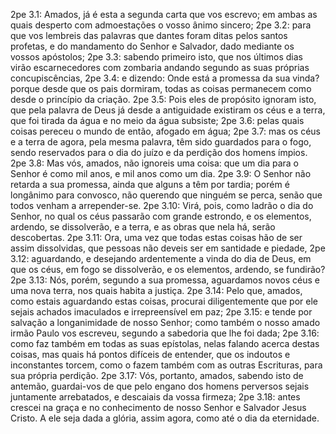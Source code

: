 2pe 3.1: Amados, já é esta a segunda carta que vos escrevo; em ambas as quais desperto com admoestações o vosso ânimo sincero;
2pe 3.2: para que vos lembreis das palavras que dantes foram ditas pelos santos profetas, e do mandamento do Senhor e Salvador, dado mediante os vossos apóstolos;
2pe 3.3: sabendo primeiro isto, que nos últimos dias virão escarnecedores com zombaria andando segundo as suas próprias concupiscências,
2pe 3.4: e dizendo: Onde está a promessa da sua vinda? porque desde que os pais dormiram, todas as coisas permanecem como desde o princípio da criação.
2pe 3.5: Pois eles de propósito ignoram isto, que pela palavra de Deus já desde a antiguidade existiram os céus e a terra, que foi tirada da água e no meio da água subsiste;
2pe 3.6: pelas quais coisas pereceu o mundo de então, afogado em água;
2pe 3.7: mas os céus e a terra de agora, pela mesma palavra, têm sido guardados para o fogo, sendo reservados para o dia do juízo e da perdição dos homens ímpios.
2pe 3.8: Mas vós, amados, não ignoreis uma coisa: que um dia para o Senhor é como mil anos, e mil anos como um dia.
2pe 3.9: O Senhor não retarda a sua promessa, ainda que alguns a têm por tardia; porém é longânimo para convosco, não querendo que ninguém se perca, senão que todos venham a arrepender-se.
2pe 3.10: Virá, pois, como ladrão o dia do Senhor, no qual os céus passarão com grande estrondo, e os elementos, ardendo, se dissolverão, e a terra, e as obras que nela há, serão descobertas.
2pe 3.11: Ora, uma vez que todas estas coisas hão de ser assim dissolvidas, que pessoas não deveis ser em santidade e piedade,
2pe 3.12: aguardando, e desejando ardentemente a vinda do dia de Deus, em que os céus, em fogo se dissolverão, e os elementos, ardendo, se fundirão?
2pe 3.13: Nós, porém, segundo a sua promessa, aguardamos novos céus e uma nova terra, nos quais habita a justiça.
2pe 3.14: Pelo que, amados, como estais aguardando estas coisas, procurai diligentemente que por ele sejais achados imaculados e irrepreensível em paz;
2pe 3.15: e tende por salvação a longanimidade de nosso Senhor; como também o nosso amado irmão Paulo vos escreveu, segundo a sabedoria que lhe foi dada;
2pe 3.16: como faz também em todas as suas epístolas, nelas falando acerca destas coisas, mas quais há pontos difíceis de entender, que os indoutos e inconstantes torcem, como o fazem também com as outras Escrituras, para sua própria perdição.
2pe 3.17: Vós, portanto, amados, sabendo isto de antemão, guardai-vos de que pelo engano dos homens perversos sejais juntamente arrebatados, e descaiais da vossa firmeza;
2pe 3.18: antes crescei na graça e no conhecimento de nosso Senhor e Salvador Jesus Cristo. A ele seja dada a glória, assim agora, como até o dia da eternidade.
